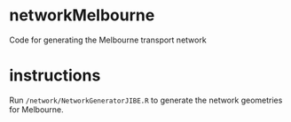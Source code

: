 # networkMelbourne
Code for generating the Melbourne transport network

# instructions

Run ```/network/NetworkGeneratorJIBE.R``` to generate the network geometries for Melbourne.